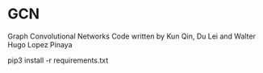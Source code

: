 # GCN
Graph Convolutional Networks
Code written by Kun Qin, Du Lei and Walter Hugo Lopez Pinaya

pip3 install -r requirements.txt